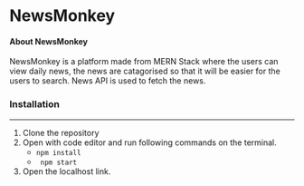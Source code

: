 # NewsMonkey

#### About NewsMonkey

NewsMonkey is a platform made from MERN Stack where the users can view daily news, the news are catagorised so that it will be easier for the users to search. News API is used to fetch the news.


### Installation 
---

1. Clone the repository
2. Open with code editor and run following commands on the terminal.
    + ` npm install `
    + ` npm start`
3. Open the localhost link.

